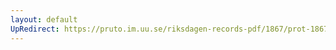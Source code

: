 ```yaml
---
layout: default
UpRedirect: https://pruto.im.uu.se/riksdagen-records-pdf/1867/prot-1867--ak--126/prot-1867--ak--126_011.pdf
---
```

